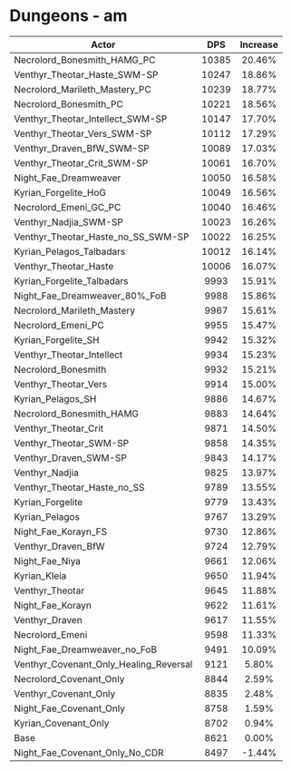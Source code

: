 # Dungeons - am
| Actor | DPS | Increase |
|---|:---:|:---:|
|Necrolord_Bonesmith_HAMG_PC|10385|20.46%|
|Venthyr_Theotar_Haste_SWM-SP|10247|18.86%|
|Necrolord_Marileth_Mastery_PC|10239|18.77%|
|Necrolord_Bonesmith_PC|10221|18.56%|
|Venthyr_Theotar_Intellect_SWM-SP|10147|17.70%|
|Venthyr_Theotar_Vers_SWM-SP|10112|17.29%|
|Venthyr_Draven_BfW_SWM-SP|10089|17.03%|
|Venthyr_Theotar_Crit_SWM-SP|10061|16.70%|
|Night_Fae_Dreamweaver|10050|16.58%|
|Kyrian_Forgelite_HoG|10049|16.56%|
|Necrolord_Emeni_GC_PC|10040|16.46%|
|Venthyr_Nadjia_SWM-SP|10023|16.26%|
|Venthyr_Theotar_Haste_no_SS_SWM-SP|10022|16.25%|
|Kyrian_Pelagos_Talbadars|10012|16.14%|
|Venthyr_Theotar_Haste|10006|16.07%|
|Kyrian_Forgelite_Talbadars|9993|15.91%|
|Night_Fae_Dreamweaver_80%_FoB|9988|15.86%|
|Necrolord_Marileth_Mastery|9967|15.61%|
|Necrolord_Emeni_PC|9955|15.47%|
|Kyrian_Forgelite_SH|9942|15.32%|
|Venthyr_Theotar_Intellect|9934|15.23%|
|Necrolord_Bonesmith|9932|15.21%|
|Venthyr_Theotar_Vers|9914|15.00%|
|Kyrian_Pelagos_SH|9886|14.67%|
|Necrolord_Bonesmith_HAMG|9883|14.64%|
|Venthyr_Theotar_Crit|9871|14.50%|
|Venthyr_Theotar_SWM-SP|9858|14.35%|
|Venthyr_Draven_SWM-SP|9843|14.17%|
|Venthyr_Nadjia|9825|13.97%|
|Venthyr_Theotar_Haste_no_SS|9789|13.55%|
|Kyrian_Forgelite|9779|13.43%|
|Kyrian_Pelagos|9767|13.29%|
|Night_Fae_Korayn_FS|9730|12.86%|
|Venthyr_Draven_BfW|9724|12.79%|
|Night_Fae_Niya|9661|12.06%|
|Kyrian_Kleia|9650|11.94%|
|Venthyr_Theotar|9645|11.88%|
|Night_Fae_Korayn|9622|11.61%|
|Venthyr_Draven|9617|11.55%|
|Necrolord_Emeni|9598|11.33%|
|Night_Fae_Dreamweaver_no_FoB|9491|10.09%|
|Venthyr_Covenant_Only_Healing_Reversal|9121|5.80%|
|Necrolord_Covenant_Only|8844|2.59%|
|Venthyr_Covenant_Only|8835|2.48%|
|Night_Fae_Covenant_Only|8758|1.59%|
|Kyrian_Covenant_Only|8702|0.94%|
|Base|8621|0.00%|
|Night_Fae_Covenant_Only_No_CDR|8497|-1.44%|
